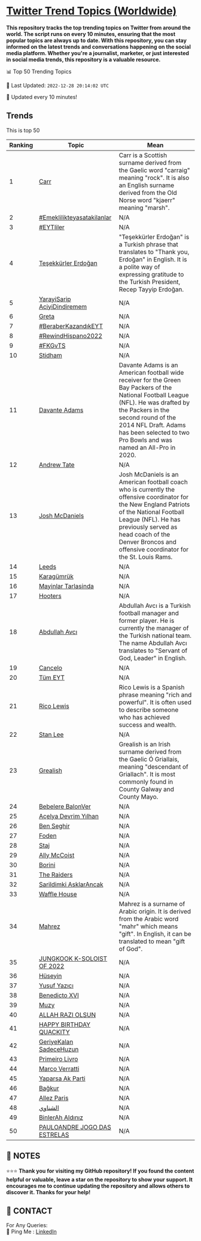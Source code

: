 [Twitter Trend Topics (Worldwide)](https://github.com/ErcinDedeoglu/Twitter-Trend-Topics)
==========

**This repository tracks the top trending topics on Twitter from around the world. 
The script runs on every 10 minutes, ensuring that the most popular topics are always up to date. 
With this repository, you can stay informed on the latest trends and conversations happening on the social media platform. 
Whether you're a journalist, marketer, or just interested in social media trends, this repository is a valuable resource.**


📊 Top 50 Trending Topics

📆 Last Updated: `2022-12-28 20:14:02 UTC`

🔧 Updated every 10 minutes!


## Trends

This is top 50

| Ranking | Topic | Mean |
| ------- | ------------ | ------------ |
| 1 | [Carr](http://twitter.com/search?q=Carr) | Carr is a Scottish surname derived from the Gaelic word "carraig" meaning "rock". It is also an English surname derived from the Old Norse word "kjaerr" meaning "marsh". |
| 2 | [#Emeklilikteyasatakilanlar](http://twitter.com/search?q=%23Emeklilikteyasatakilanlar) | N/A |
| 3 | [#EYTliler](http://twitter.com/search?q=%23EYTliler) | N/A |
| 4 | [Teşekkürler Erdoğan](http://twitter.com/search?q=Te%c5%9fekk%c3%bcrler+Erdo%c4%9fan) | "Teşekkürler Erdoğan" is a Turkish phrase that translates to "Thank you, Erdoğan" in English. It is a polite way of expressing gratitude to the Turkish President, Recep Tayyip Erdoğan. |
| 5 | [YarayiSarip AciyiDindiremem](http://twitter.com/search?q=YarayiSarip+AciyiDindiremem) | N/A |
| 6 | [Greta](http://twitter.com/search?q=Greta) | N/A |
| 7 | [#BeraberKazandıkEYT](http://twitter.com/search?q=%23BeraberKazand%c4%b1kEYT) | N/A |
| 8 | [#RewindHispano2022](http://twitter.com/search?q=%23RewindHispano2022) | N/A |
| 9 | [#FKGvTS](http://twitter.com/search?q=%23FKGvTS) | N/A |
| 10 | [Stidham](http://twitter.com/search?q=Stidham) | N/A |
| 11 | [Davante Adams](http://twitter.com/search?q=Davante+Adams) | Davante Adams is an American football wide receiver for the Green Bay Packers of the National Football League (NFL). He was drafted by the Packers in the second round of the 2014 NFL Draft. Adams has been selected to two Pro Bowls and was named an All-Pro in 2020. |
| 12 | [Andrew Tate](http://twitter.com/search?q=Andrew+Tate) | N/A |
| 13 | [Josh McDaniels](http://twitter.com/search?q=Josh+McDaniels) | Josh McDaniels is an American football coach who is currently the offensive coordinator for the New England Patriots of the National Football League (NFL). He has previously served as head coach of the Denver Broncos and offensive coordinator for the St. Louis Rams. |
| 14 | [Leeds](http://twitter.com/search?q=Leeds) | N/A |
| 15 | [Karagümrük](http://twitter.com/search?q=Karag%c3%bcmr%c3%bck) | N/A |
| 16 | [Mayinlar Tarlasinda](http://twitter.com/search?q=Mayinlar+Tarlasinda) | N/A |
| 17 | [Hooters](http://twitter.com/search?q=Hooters) | N/A |
| 18 | [Abdullah Avcı](http://twitter.com/search?q=Abdullah+Avc%c4%b1) | Abdullah Avcı is a Turkish football manager and former player. He is currently the manager of the Turkish national team. The name Abdullah Avcı translates to "Servant of God, Leader" in English. |
| 19 | [Cancelo](http://twitter.com/search?q=Cancelo) | N/A |
| 20 | [Tüm EYT](http://twitter.com/search?q=T%c3%bcm+EYT) | N/A |
| 21 | [Rico Lewis](http://twitter.com/search?q=Rico+Lewis) | Rico Lewis is a Spanish phrase meaning "rich and powerful". It is often used to describe someone who has achieved success and wealth. |
| 22 | [Stan Lee](http://twitter.com/search?q=Stan+Lee) | N/A |
| 23 | [Grealish](http://twitter.com/search?q=Grealish) | Grealish is an Irish surname derived from the Gaelic Ó Griallais, meaning "descendant of Griallach". It is most commonly found in County Galway and County Mayo. |
| 24 | [Bebelere BalonVer](http://twitter.com/search?q=Bebelere+BalonVer) | N/A |
| 25 | [Açelya Devrim Yılhan](http://twitter.com/search?q=A%c3%a7elya+Devrim+Y%c4%b1lhan) | N/A |
| 26 | [Ben Seghir](http://twitter.com/search?q=Ben+Seghir) | N/A |
| 27 | [Foden](http://twitter.com/search?q=Foden) | N/A |
| 28 | [Staj](http://twitter.com/search?q=Staj) | N/A |
| 29 | [Ally McCoist](http://twitter.com/search?q=Ally+McCoist) | N/A |
| 30 | [Borini](http://twitter.com/search?q=Borini) | N/A |
| 31 | [The Raiders](http://twitter.com/search?q=The+Raiders) | N/A |
| 32 | [Sarildimki AsklarAncak](http://twitter.com/search?q=Sarildimki+AsklarAncak) | N/A |
| 33 | [Waffle House](http://twitter.com/search?q=Waffle+House) | N/A |
| 34 | [Mahrez](http://twitter.com/search?q=Mahrez) | Mahrez is a surname of Arabic origin. It is derived from the Arabic word "mahr" which means "gift". In English, it can be translated to mean "gift of God". |
| 35 | [JUNGKOOK K-SOLOIST OF 2022](http://twitter.com/search?q=JUNGKOOK+K-SOLOIST+OF+2022) | N/A |
| 36 | [Hüseyin](http://twitter.com/search?q=H%c3%bcseyin) | N/A |
| 37 | [Yusuf Yazıcı](http://twitter.com/search?q=Yusuf+Yaz%c4%b1c%c4%b1) | N/A |
| 38 | [Benedicto XVI](http://twitter.com/search?q=Benedicto+XVI) | N/A |
| 39 | [Muzy](http://twitter.com/search?q=Muzy) | N/A |
| 40 | [ALLAH RAZI OLSUN](http://twitter.com/search?q=ALLAH+RAZI+OLSUN) | N/A |
| 41 | [HAPPY BIRTHDAY QUACKITY](http://twitter.com/search?q=HAPPY+BIRTHDAY+QUACKITY) | N/A |
| 42 | [GeriyeKalan SadeceHuzun](http://twitter.com/search?q=GeriyeKalan+SadeceHuzun) | N/A |
| 43 | [Primeiro Livro](http://twitter.com/search?q=Primeiro+Livro) | N/A |
| 44 | [Marco Verratti](http://twitter.com/search?q=Marco+Verratti) | N/A |
| 45 | [Yaparsa Ak Parti](http://twitter.com/search?q=Yaparsa+Ak+Parti) | N/A |
| 46 | [Bağkur](http://twitter.com/search?q=Ba%c4%9fkur) | N/A |
| 47 | [Allez Paris](http://twitter.com/search?q=Allez+Paris) | N/A |
| 48 | [الشناوي](http://twitter.com/search?q=%d8%a7%d9%84%d8%b4%d9%86%d8%a7%d9%88%d9%8a) | N/A |
| 49 | [BinlerAh Aldınız](http://twitter.com/search?q=BinlerAh+Ald%c4%b1n%c4%b1z) | N/A |
| 50 | [PAULOANDRE JOGO DAS ESTRELAS](http://twitter.com/search?q=PAULOANDRE+JOGO+DAS+ESTRELAS) | N/A |




## 📝 NOTES

⭐⭐⭐ **Thank you for visiting my GitHub repository! If you found the content helpful or valuable, leave a star on the repository to show your support. It encourages me to continue updating the repository and allows others to discover it. Thanks for your help!**

## 📨 CONTACT

 For Any Queries:  
            🏓 Ping Me : [LinkedIn](https://www.linkedin.com/in/ercindedeoglu/)